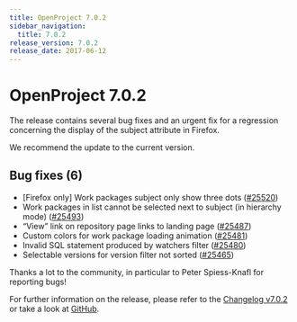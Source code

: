 ```yaml
---
title: OpenProject 7.0.2
sidebar_navigation:
  title: 7.0.2
release_version: 7.0.2
release_date: 2017-06-12
---
```



# OpenProject 7.0.2

The release contains several bug fixes and an urgent fix for a
regression concerning the display of the subject attribute in Firefox.

We recommend the update to the current version.

## Bug fixes (6)

  - \[Firefox only\] Work packages subject only show three dots
    ([#25520](https://community.openproject.org/wp/25520))
  - Work packages in list cannot be selected next to subject (in
    hierarchy mode)
    ([#25493](https://community.openproject.org/wp/25493))
  - “View” link on repository page links to landing page
    ([#25487](https://community.openproject.org/wp/25487))
  - Custom colors for work package loading animation
    ([#25481](https://community.openproject.org/wp/25481))
  - Invalid SQL statement produced by watchers filter
    ([#25480](https://community.openproject.org/wp/25480))
  - Selectable versions for version filter not sorted
    ([#25465](https://community.openproject.org/wp/25465))

Thanks a lot to the community, in particular to Peter Spiess-Knafl for
reporting bugs!

For further information on the release, please refer to the [Changelog
v7.0.2](https://community.openproject.org/versions/837)
or take a look at
[GitHub](https://github.com/opf/openproject/tree/v7.0.2).


